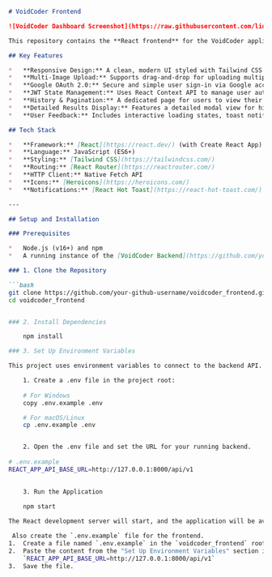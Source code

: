 ```markdown
# VoidCoder Frontend

![VoidCoder Dashboard Screenshot](https://raw.githubusercontent.com/liosmoman/voidcoder-frontend/main/public/dashboard-screenshot.png)

This repository contains the **React frontend** for the VoidCoder application. It provides a modern, responsive user interface for uploading UI screenshots, managing analysis sessions, viewing AI-generated development prompts, and managing user accounts. The UI is built with a "Nimbus AI" inspired theme for a professional and engaging user experience.

## Key Features

*   **Responsive Design:** A clean, modern UI styled with Tailwind CSS that works seamlessly on desktop and mobile devices, featuring a collapsible sidebar.
*   **Multi-Image Upload:** Supports drag-and-drop for uploading multiple UI images in a single session, with the ability to assign titles to each.
*   **Google OAuth 2.0:** Secure and simple user sign-in via Google accounts.
*   **JWT State Management:** Uses React Context API to manage user authentication state globally across the application.
*   **History & Pagination:** A dedicated page for users to view their past analysis sessions, with pagination to handle a large number of entries.
*   **Detailed Results Display:** Features a detailed modal view for history items and a clean display for the final, AI-generated consolidated prompts.
*   **User Feedback:** Includes interactive loading states, toast notifications for actions like copying text, and clear error messaging.

## Tech Stack

*   **Framework:** [React](https://react.dev/) (with Create React App)
*   **Language:** JavaScript (ES6+)
*   **Styling:** [Tailwind CSS](https://tailwindcss.com/)
*   **Routing:** [React Router](https://reactrouter.com/)
*   **HTTP Client:** Native Fetch API
*   **Icons:** [Heroicons](https://heroicons.com/)
*   **Notifications:** [React Hot Toast](https://react-hot-toast.com/)

---

## Setup and Installation

### Prerequisites

*   Node.js (v16+) and npm
*   A running instance of the [VoidCoder Backend](https://github.com/your-github-username/voidcoder_backend)

### 1. Clone the Repository

```bash
git clone https://github.com/your-github-username/voidcoder_frontend.git
cd voidcoder_frontend


### 2. Install Dependencies

    npm install

### 3. Set Up Environment Variables    

This project uses environment variables to connect to the backend API.

    1. Create a .env file in the project root:
          
    # For Windows
    copy .env.example .env

    # For macOS/Linux
    cp .env.example .env


    2. Open the .env file and set the URL for your running backend.
      
# .env.example
REACT_APP_API_BASE_URL=http://127.0.0.1:8000/api/v1
 

    3. Run the Application
      
    npm start

The React development server will start, and the application will be available at http://localhost:3000.

 Also create the `.env.example` file for the frontend.
1.  Create a file named `.env.example` in the `voidcoder_frontend` root.
2.  Paste the content from the "Set Up Environment Variables" section into it:
    `REACT_APP_API_BASE_URL=http://127.0.0.1:8000/api/v1`
3.  Save the file.
